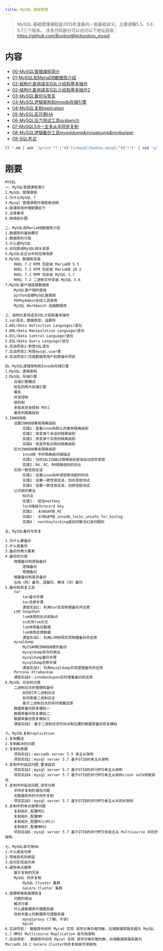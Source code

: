 ```yaml
---
title: MySQL 基础管理
---
```


> MySQL 基础管理课程是2015年准备的一套基础讲义。主要讲解5.5、5.6、5.7三个版本。
> 涉及代码部分可以访问以下地址获取：https://github.com/BoobooWei/booboo_mysql


# 内容

* [00-MySQL管理课程简介](/mysql/booboo_mysql/00-MySQL管理课程简介.html)
* [01-MySQL和MariaDB数据库介绍](/mysql/booboo_mysql/01-MySQL和MariaDB数据库介绍.html)
* [02-结构化查询语言SQL介绍和基本操作](/mysql/booboo_mysql/02-结构化查询语言SQL介绍和基本操作.html)
* [02-结构化查询语言SQL介绍和基本操作2](/mysql/booboo_mysql/02-结构化查询语言SQL介绍和基本操作2.html)
* [03-MySQL备份与恢复](/mysql/booboo_mysql/03-MySQL备份与恢复.html)
* [03-MySQL逻辑架构和Innodb存储引擎](/mysql/booboo_mysql/03-MySQL逻辑架构和Innodb存储引擎.html)
* [04-MySQL复制replication](/mysql/booboo_mysql/04-MySQL复制replication.html)
* [05-MySQL高可用HA](/mysql/booboo_mysql/05-MySQL高可用HA.html)
* [06-MySQL压力测试工具sysbench](/mysql/booboo_mysql/06-MySQL压力测试工具sysbench.html)
* [07-MySQL5.6一主多从半同步复制](/mysql/booboo_mysql/07-MySQL5.6一主多从半同步复制.html)
* [08-MySQL逻辑备份工具mysqldump&mysqlpump&mydumper](/mysql/booboo_mysql/08-MySQL逻辑备份工具mysqldump&mysqlpump&mydumper.html)
* [09-SQL考试](/mysql/booboo_mysql/09-SQL考试.html)


```bash
ll *.md | awk '{print "* ["$9"](/mysql/booboo_mysql/"$9")"}' | sed 's/.md//'|sed 's/.md/.html/g'
```


# 刚要

```shell
MYSQL
一、MySQL管理课程简介
1.MySQL 管理课程
2.为什么MySQL ?
3.Mysql 管理课程环境使用说明
4.授课网络环境配置如下
5.注意事项
6.网络拓扑图

二、MySQL和MariaDB数据库介绍
1.数据库的基础概念
2.数据库的分类
3.什么是MySQL
4.如何获得MySQL相关资源
5.MySQL在企业中的应用场景
6.MySQL 数据库安装
	RHEL 7.2 RPM 包安装 MariaDB 5.5
	RHEL 7.2 RPM 包安装 MariaDB 10.2
	RHEL 7.2 RPM 包安装 MySQL 5.7
	RHEL 7.2 二进制文件安装 MySQL 5.6
7.MySQL客户端连接数据库
	MySQL客户端的使用
	python连接MySQL数据库
	PHPmyAdmin在线工具使用
	MySQL Workbench 连接数据库

三、结构化查询语言SQL介绍和基本操作
1.sql语法，数据类型，运算符
2.DDL(Data Definition Languages)语句
3.DML(Data Manipulation Language)语句
4.DCL(Data Control Language)语句
5.DQL(Data Query Language)语句
6.实战项目1:熟悉SQL语句
7.实战项目2:熟悉mysql.user表
8.实战项目3:完成数据库用户权限操作项目

四、MySQL逻辑架构和Innodb存储引擎
1.MySQL 逻辑架构
2.MySQL 存储引擎
	存储引擎概述
	知名的两大存储引擎
	事务
	并发控制
	锁机制
	多版本并发控制 MVCC
	事务的隔离级别
3.INNODB锁
	设置INNODB事务隔离级别
		实践1：查看innodb默认的事务隔离级别
		实践2：改变单个会话的隔离级别
		实践3：改变单个实例的隔离级别
		实践4：改变所有实例的隔离级别
	区分INNODB事务隔离级别
		InnoDB 中的隔离级详细描述
		实践1：SERIALIZABLE隔离级别查询自动加共享锁
		实践2：RU、RC、RR隔离级别的对比
	实现一致性锁定读
		实践1：设置innodb申请锁等待超时时间
		实践2：设置一致性锁定读，加共享锁测试
		实践3：设置一致性锁定读，加排他锁测试
	认识锁的算法
		知识点
		实践1： 验证nextkey
		lock降级为record key
		实践2： 关闭GAP锁_RC
		实践3： 关闭GAP锁_innodb_locks_unsafe_for_binlog
		实践4： nextkeylocking是如何解决幻读问题的

五、MySQL备份与恢复

1.为什么要备份
2.什么是备份
3.备份的两大要素
4.备份的分类
	物理备份和逻辑备份
		逻辑备份
		物理备份
	增量备份和差异备份
	在线（热）备份、温备份、离线（冷）备份
5.备份和恢复工具
	tar
		tar备份步骤
		tar还原步骤
		课堂实战1: 利用tar实现物理备份并还原
	LVM SnapShot
		lvm快照的优点和缺点
		os支持lvm方式 
		lvm快照备份数据
		lvm快照还原数据
		课堂实战2: 利用LVM快照实现物理备份并还原
	mysqldump
		MyISAM和INNODB表的备份
		mysqldump命令的用法
		mysqldump备份步骤
		mysqldump还原步骤
		课堂实战3: 利用mysqldump实现逻辑备份并还原
	Percona Xtrabackup
	课堂实战4：innobackupex实时增量备份和还原
6.MySQL 日志的分类
	二进制日志的管理和备份
		如何打开二进制日志
		如何查看二进制日志
		基于二进制日志的实时增量还原
	数据库备份恢复模拟一
	数据库备份恢复模拟二
	数据库备份恢复模拟三
	课堂实战5：基于二进制日志时间点和位置的数据库备份恢复模拟

六、MySQL复制replication 
1.复制概述
2.复制解决的问题
3.复制的原理
	项目实战1：mariadb server 5.5 单主从架构
	项目实战2：mysql server 5.7 基于GTID的单主从架构
4.复制中的延迟问题_重演延迟
	项目实战3：mysql server 5.7 基于GTID的并行MTS单主从架构
	项目实战4：mysql server 5.7 基于GTID的并行MTS单主从架构crash safe参数调优
5.复制中的延迟问题_读写分离
	半同步复制的潜在问题
	无数据丢失的半同步复制
	项目实战5：mysql server 5.7 基于GTID的并行MTS单主从半同步架构
6.复制中的单点故障问题
	复制拓扑_配置MSS
	复制拓扑_配置MM
	复制拓扑_配置M(s)M(s)
	复制拓扑_配置MMSS
	项目实战6：mysql server 5.7 基于GTID的并行MTS多级主从 Multisource 半同步架构

七、MySQL高可用HA
1.什么是高可用
2.导致宕机的原因
3.如何实现高可用
4.避免单点故障
	基于复制的冗余
	MySQL 同步复制
		MySQL Cluster 集群
		Galera Cluster 集群
5.故障转移和故障恢复
	问题的提出
	解决方案
	什么是数据库代理服务器
	目前市面上的数据库代理服务器
		mysqlproxy (了解，不讲)
		mycat
6.实战项目： 数据库中间件 Mycat 实现 读写分离负载均衡，后端数据库服务器为 MySQL 5.7 MMSS Multisource Replication 高可用架构
7.实战项目:  数据库中间件 Mycat 实现 读写分离负载均衡，后端数据库服务器为 Mariadb 10.2 Galera Cluster同步复制高可用架构
```
